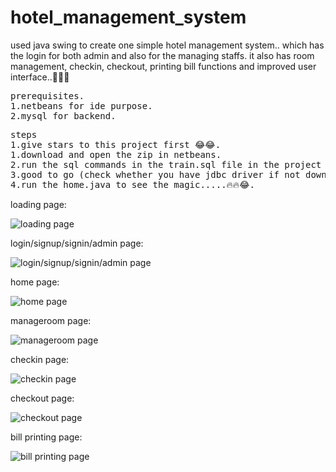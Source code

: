 # hotel_management_system
used java swing to create one simple hotel management system.. which has the login for both admin and also for the managing staffs. it also has room management, checkin, checkout, printing bill functions and improved user interface..🤞🤞😁

<pre>
prerequisites.
1.netbeans for ide purpose.
2.mysql for backend.
</pre>

<pre>
steps
1.give stars to this project first 😂😂.
1.download and open the zip in netbeans.
2.run the sql commands in the train.sql file in the project root folder.
3.good to go (check whether you have jdbc driver if not download and paste into your ide..).
4.run the home.java to see the magic.....🔥🔥😂.
</pre>

loading page:
<p><img src="[https://komarev.com/ghpvc/?username=kavaskar786&label=Profile%20views&color=0e75b6&style=flat](https://christuniversitybang-my.sharepoint.com/:i:/g/personal/kavaskar_s_mca_christuniversity_in/EWmwaRAFlSdOj64LIASWC9gBoDD14VLJDiMVwO4F_BDy6g?e=Tqkoit)" alt="loading page" /></p>

login/signup/signin/admin page:
<p><img src="https://komarev.com/ghpvc/?username=kavaskar786&label=Profile%20views&color=0e75b6&style=flat" alt="login/signup/signin/admin page" /></p>

home page:
<p><img src="https://komarev.com/ghpvc/?username=kavaskar786&label=Profile%20views&color=0e75b6&style=flat" alt="home page" /></p>

manageroom page:
<p><img src="https://komarev.com/ghpvc/?username=kavaskar786&label=Profile%20views&color=0e75b6&style=flat" alt="manageroom page" /></p>

checkin page:
<p><img src="https://komarev.com/ghpvc/?username=kavaskar786&label=Profile%20views&color=0e75b6&style=flat" alt="checkin page" /></p>

checkout page:
<p><img src="https://komarev.com/ghpvc/?username=kavaskar786&label=Profile%20views&color=0e75b6&style=flat" alt="checkout page" /></p>

bill printing page:
<p><img src="https://komarev.com/ghpvc/?username=kavaskar786&label=Profile%20views&color=0e75b6&style=flat" alt="bill printing page" /></p>

